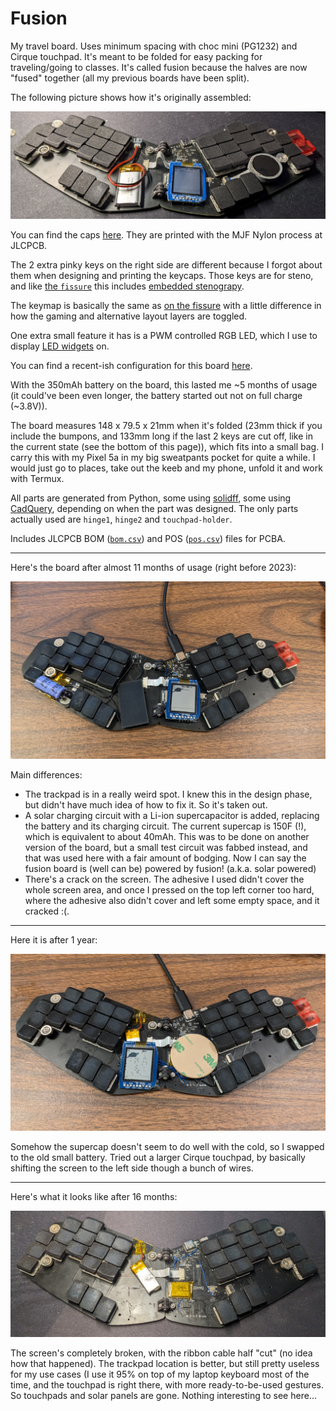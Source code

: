 # Fusion

My travel board. Uses minimum spacing with choc mini (PG1232) and Cirque touchpad. It's meant to be folded for easy packing for traveling/going to classes. It's called fusion because the halves are now "fused" together (all my previous boards have been split).

The following picture shows how it's originally assembled:

![](pics/orig.jpg)

You can find the caps [here](https://github.com/crides/sqdg). They are printed with the MJF Nylon process at JLCPCB.

The 2 extra pinky keys on the right side are different because I forgot about them when designing and printing the keycaps. Those keys are for steno, and like [the `fissure`](https://github.com/crides/fissure/) this includes [embedded stenograpy](https://github.com/crides/steno/).

The keymap is basically the same as [on the fissure](https://github.com/crides/fissure/?tab=readme-ov-file#latest-keymap) with a little difference in how the gaming and alternative layout layers are toggled.

One extra small feature it has is a PWM controlled RGB LED, which I use to display [LED widgets](https://github.com/zmkfirmware/zmk/issues/1003) on.

You can find a recent-ish configuration for this board [here](https://github.com/crides/zmk/tree/fusion-led-c-config/).

With the 350mAh battery on the board, this lasted me ~5 months of usage (it could've been even longer, the battery started out not on full charge (~3.8V)).

The board measures 148 x 79.5 x 21mm when it's folded (23mm thick if you include the bumpons, and 133mm long if the last 2 keys are cut off, like in the current state (see the bottom of this page)), which fits into a small bag. I carry this with my Pixel 5a in my big sweatpants pocket for quite a while. I would just go to places, take out the keeb and my phone, unfold it and work with Termux.

All parts are generated from Python, some using [solidff](https://github.com/crides/solidff), some using [CadQuery](https://github.com/CadQuery/cadquery/), depending on when the part was designed. The only parts actually used are `hinge1`, `hinge2` and `touchpad-holder`.

Includes JLCPCB BOM ([`bom.csv`](bom.csv)) and POS ([`pos.csv`](pos.csv)) files for PCBA.

---

Here's the board after almost 11 months of usage (right before 2023):

![](pics/solar.jpg)

Main differences:
- The trackpad is in a really weird spot. I knew this in the design phase, but didn't have much idea of how to fix it. So it's taken out. 
- A solar charging circuit with a Li-ion supercapacitor is added, replacing the battery and its charging circuit. The current supercap is 150F (!), which is equivalent to about 40mAh. This was to be done on another version of the board, but a small test circuit was fabbed instead, and that was used here with a fair amount of bodging. Now I can say the fusion board is (well can be) powered by fusion! (a.k.a. solar powered)
- There's a crack on the screen. The adhesive I used didn't cover the whole screen area, and once I pressed on the top left corner too hard, where the adhesive also didn't cover and left some empty space, and it cracked :(.

---

Here it is after 1 year:

![](pics/big-trackpad.jpg)

Somehow the supercap doesn't seem to do well with the cold, so I swapped to the old small battery. Tried out a larger Cirque touchpad, by basically shifting the screen to the left side though a bunch of wires.

---

Here's what it looks like after 16 months:

![](pics/5col.jpg)

The screen's completely broken, with the ribbon cable half "cut" (no idea how that happened). The trackpad location is better, but still pretty useless for my use cases (I use it 95% on top of my laptop keyboard most of the time, and the touchpad is right there, with more ready-to-be-used gestures. So touchpads and solar panels are gone. Nothing interesting to see here...
